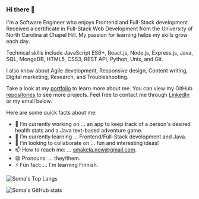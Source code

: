 ### Hi there 👋


I'm a Software Engineer who enjoys Frontend and Full-Stack development. Received a certificate in Full-Stack Web Development from the University of North Carolina at Chapel Hill. My passion for learning helps my skills grow each day.

Technical skills include JavaScript ES6+, React.js, Node.js, Express.js, Java, SQL, MongoDB, HTML5, CSS3, REST API, Python, Unix, and Git.

I also know about Agile development, Responsive design, Content writing, Digital marketing, Research, and Troubleshooting.

Take a look at my [portfolio](https://www.somamakela.com) to learn more about me. You can view my GitHub [repositories](https://github.com/smakela13?tab=repositories) to see more projects. Feel free to contact me through [LinkedIn](https://www.linkedin.com/in/soma-makela/) or my email below.

Here are some quick facts about me:

- 🔭 I’m currently working on ... an app to keep track of a person's desired health stats and a Java text-based adventure game.
- 🌱 I’m currently learning ... Frontend/Full-Stack development and Java.
- 👯 I’m looking to collaborate on ... fun and interesting ideas!
- 📫 How to reach me: ... smakela.now@gmail.com.
- 😄 Pronouns: ... they/them.
- ⚡ Fun fact: ... I'm learning Finnish.

![Soma's Top Langs](https://github-readme-stats.vercel.app/api/top-langs/?username=smakela13&layout=compact&langs_count=10&theme=nord)

![Soma's GitHub stats](https://github-readme-stats.vercel.app/api?username=smakela13&include_all_commits=true&count_private=true&theme=nord)

<!-- (https://github.com/anuraghazra/github-readme-stats) -->

